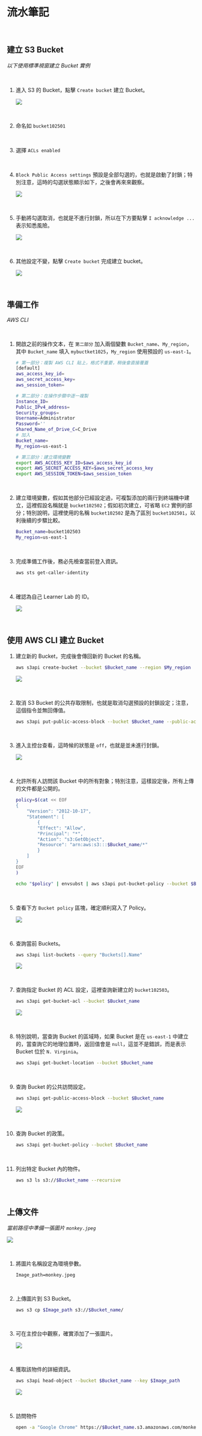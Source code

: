 # 流水筆記

<br>

## 建立 S3 Bucket

_以下使用標準視窗建立 Bucket 實例_

<br>

1. 進入 S3 的 Bucket，點擊 `Create bucket` 建立 Bucket。

    ![](images/img_04.png)

<br>

2. 命名如 `bucket102501`

<br>

3. 選擇 `ACLs enabled`

<br>

4. `Block Public Access settings` 預設是全部勾選的，也就是啟動了封鎖；特別注意，這時的勾選狀態顯示如下，之後會再來來觀察。

    ![](images/img_01.png)

<br>

5. 手動將勾選取消，也就是不進行封鎖，所以在下方要點擊 `I acknowledge ...` 表示知悉風險。

    ![](images/img_05.png)

<br>

6. 其他設定不變，點擊 `Create bucket` 完成建立 bucket。

    ![](images/img_06.png)

<br>

## 準備工作

_AWS CLI_

<br>

1. 開啟之前的操作文本，在 `第二部分` 加入兩個變數 `Bucket_name`、`My_region`，其中  `Bucket_name` 填入 `mybuctket1025`，`My_region` 使用預設的 `us-east-1`。

    ```bash
    # 第一部分：複製 AWS CLI 貼上，格式不重要，稍後會直接覆蓋
    [default]
    aws_access_key_id=
    aws_secret_access_key=
    aws_session_token=

    # 第二部分：在操作步驟中逐一複製
    Instance_ID=
    Public_IPv4_address=
    Security_groups=
    Username=Administrator
    Password=''
    Shared_Name_of_Drive_C=C_Drive
    # 加入
    Bucket_name=
    My_region=us-east-1

    # 第三部分：建立環境變數
    export AWS_ACCESS_KEY_ID=$aws_access_key_id
    export AWS_SECRET_ACCESS_KEY=$aws_secret_access_key
    export AWS_SESSION_TOKEN=$aws_session_token
    ```

<br>

2. 建立環境變數，假如其他部分已經設定過，可複製添加的兩行到終端機中建立，這裡假設名稱就是 `bucket102502`；假如初次建立，可省略 `EC2` 實例的部分；特別說明，這裡使用的名稱 `bucket102502` 是為了區別  `bucket102501`，以利後續的步驟比較。

    ```bash
    Bucket_name=bucket102503
    My_region=us-east-1
    ```

<br>

3. 完成準備工作後，務必先檢查當前登入資訊。

    ```bash
    aws sts get-caller-identity
    ```

<br>

4. 確認為自己 Learner Lab 的 ID。

    ![](images/img_08.png)

<br>

## 使用 AWS CLI 建立 Bucket 

1. 建立新的 Bucket，完成後會傳回新的 Bucket 的名稱。

    ```bash
    aws s3api create-bucket --bucket $Bucket_name --region $My_region
    ```

    ![](images/img_07.png)

<br>

2. 取消 S3 Bucket 的公共存取限制，也就是取消勾選預設的封鎖設定；注意，這個指令並無回傳值。

    ```bash
    aws s3api put-public-access-block --bucket $Bucket_name --public-access-block-configuration BlockPublicAcls=false,IgnorePublicAcls=false,BlockPublicPolicy=false,RestrictPublicBuckets=false
    ```

<br>

3. 進入主控台查看，這時候的狀態是 `off`，也就是並未進行封鎖。

    ![](images/img_02.png)

<br>

4. 允許所有人訪問該 Bucket 中的所有對象；特別注意，這樣設定後，所有上傳的文件都是公開的。

    ```bash
    policy=$(cat << EOF
    {
        "Version": "2012-10-17",
        "Statement": [
            {
            "Effect": "Allow",
            "Principal": "*",
            "Action": "s3:GetObject",
            "Resource": "arn:aws:s3:::$Bucket_name/*"
            }
        ]
    }
    EOF
    )

    echo "$policy" | envsubst | aws s3api put-bucket-policy --bucket $Bucket_name --policy file://<(echo "$policy" | envsubst)
    ```

<br>

5. 查看下方 `Bucket policy` 區塊，確定順利寫入了 Policy。

    ![](images/img_03.png)

<br>

6. 查詢當前 Buckets。

    ```bash
    aws s3api list-buckets --query "Buckets[].Name"
    ```

    ![](images/img_09.png)

<br>

7. 查詢指定 Bucket 的 ACL 設定，這裡查詢新建立的 `bucket102503`。

    ```bash
    aws s3api get-bucket-acl --bucket $Bucket_name
    ```

    ![](images/img_10.png)

<br>

8. 特別說明，當查詢 Bucket 的區域時，如果 Bucket 是在 `us-east-1` 中建立的，當查詢它的地理位置時，返回值會是 `null`，這並不是錯誤，而是表示 Bucket 位於 `N. Virginia`。

    ```bash
    aws s3api get-bucket-location --bucket $Bucket_name
    ```

<br>

9. 查詢 Bucket 的公共訪問設定。

    ```bash
    aws s3api get-public-access-block --bucket $Bucket_name
    ```

    ![](images/img_11.png)

<br>

10. 查詢 Bucket 的政策。

    ```bash
    aws s3api get-bucket-policy --bucket $Bucket_name
    ```

<br>

11. 列出特定 Bucket 內的物件。

    ```bash
    aws s3 ls s3://$Bucket_name --recursive
    ```

<br>

## 上傳文件

_當前路徑中準備一張圖片 `monkey.jpeg`_

![](images/monkey.jpeg)

<br>

1. 將圖片名稱設定為環境參數。

    ```bask
    Image_path=monkey.jpeg
    ```

<br>

2. 上傳圖片到 S3 Bucket。

    ```bash
    aws s3 cp $Image_path s3://$Bucket_name/
    ```

<br>

3. 可在主控台中觀察，確實添加了一張圖片。

    ![](images/img_12.png)

<br>

4. 獲取該物件的詳細資訊。

    ```bash
    aws s3api head-object --bucket $Bucket_name --key $Image_path
    ```

    ![](images/img_13.png)

<br>

5. 訪問物件

    ```bash
    open -a "Google Chrome" https://$Bucket_name.s3.amazonaws.com/monkey.jpeg
    ```

<br>

